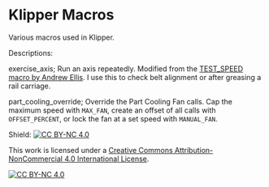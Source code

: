 # Klipper Macros
Various macros used in Klipper.

Descriptions:

exercise_axis; Run an axis repeatedly. Modified from the [TEST_SPEED macro by Andrew Ellis][test_speed]. I use this to check belt alignment or after greasing a rail carriage.

part_cooling_override; Override the Part Cooling Fan calls. Cap the maximum speed with `MAX_FAN`, create an offset of all calls with `OFFSET_PERCENT`, or lock the fan at a set speed with `MANUAL_FAN`.



Shield: [![CC BY-NC 4.0][cc-by-nc-shield]][cc-by-nc]

This work is licensed under a
[Creative Commons Attribution-NonCommercial 4.0 International License][cc-by-nc].

[![CC BY-NC 4.0][cc-by-nc-image]][cc-by-nc]

[cc-by-nc]: https://creativecommons.org/licenses/by-nc/4.0/
[cc-by-nc-image]: https://licensebuttons.net/l/by-nc/4.0/88x31.png
[cc-by-nc-shield]: https://img.shields.io/badge/License-CC%20BY--NC%204.0-lightgrey.svg
[test_speed]: https://github.com/AndrewEllis93/Print-Tuning-Guide/blob/main/macros/TEST_SPEED.cfg
